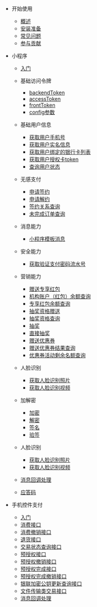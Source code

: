<!-- docs/_sidebar.md -->

* 开始使用
  * [概述](/ "概述 - 云闪付小程序开发SDK | UnionPay")
  * [安装准备](/started/install.md "安装准备 - 云闪付小程序开发SDK | UnionPay")
  * [常见问题](/started/question.md "常见问题 - 云闪付小程序开发SDK | UnionPay")
  * [参与贡献](/started/donate.md "参与贡献 - 云闪付小程序开发SDK | UnionPay")

* 小程序
  * [入门](/mini-program/started.md "小程序入门 - 云闪付小程序开发SDK | UnionPay")
  * 基础访问令牌
    * [backendToken](/mini-program/base/backendToken.md "获取backendToken - 云闪付小程序开发SDK | UnionPay")
    * [accessToken](/mini-program/base/accessToken.md "获取accessToken - 云闪付小程序开发SDK | UnionPay")
    * [frontToken](/mini-program/base/frontToken.md "获取frontToken - 云闪付小程序开发SDK | UnionPay")
    * [config参数](/mini-program/base/config.md "获取config参数 - 云闪付小程序开发SDK | UnionPay")
  * 基础用户信息
    * [获取用户手机号](/mini-program/user/mobile.md "获取用户手机号 - 云闪付小程序开发SDK | UnionPay")
    * [获取用户实名信息](/mini-program/user/auth.md "获取用户实名信息 - 云闪付小程序开发SDK | UnionPay")
    * [获取用户绑定的银行卡列表](/mini-program/user/card.md "获取用户绑定的银行卡列表（仅限银行小程序使用） - 云闪付小程序开发SDK | UnionPay")
    * [获取用户授权卡token](/mini-program/user/cardToken.md "获取用户授权卡token - 云闪付小程序开发SDK | UnionPay")
    * [查询用户状态](/mini-program/user/userStatus.md "获取查询用户状态 - 云闪付小程序开发SDK | UnionPay")

  * 无感支付
    * [申请签约](/mini-program/contract/apply.md "申请签约 - 云闪付小程序开发SDK | UnionPay")
    * [申请解约](/mini-program/contract/relieve.md "申请解约 - 云闪付小程序开发SDK | UnionPay")
    * [签约关系查询](/mini-program/contract/signStatus.md "签约关系查询 - 云闪付小程序开发SDK | UnionPay")
    * [未完成订单查询](/mini-program/contract/unFinishedOrder.md "未完成订单查询 - 云闪付小程序开发SDK | UnionPay")
  * 消息能力
    * [小程序模板消息](/mini-program/message/send.md "小程序模板消息 - 云闪付小程序开发SDK | UnionPay")
  * 安全能力
    * [获取验证支付密码流水号](/mini-program/secure/verifyPwd.md "获取验证支付密码流水号 - 云闪付小程序开发SDK | UnionPay")
  * 营销能力
    * [赠送专享红包](/mini-program/redpack/given.md "赠送专享红包 - 云闪付小程序开发SDK | UnionPay")
    * [机构账户（红包）余额查询](/mini-program/redpack/orgQuery.md "机构账户（红包）余额查询 - 云闪付小程序开发SDK | UnionPay")
    * [专享红包余额查询](/mini-program/redpack/excQuery.md "专享红包余额查询 - 云闪付小程序开发SDK | UnionPay")
    * [抽奖资格赠送](/mini-program/qual/given.md "抽奖资格赠送 - 云闪付小程序开发SDK | UnionPay")
    * [抽奖资格查询](/mini-program/qual/query.md "抽奖资格查询 - 云闪付小程序开发SDK | UnionPay")
    * [抽奖](/mini-program/qual/lotto.md "抽奖 - 云闪付小程序开发SDK | UnionPay")
    * [直接抽奖](/mini-program/qual/directLotto.md "直接抽奖 - 云闪付小程序开发SDK | UnionPay")
    * [赠送优惠券](/mini-program/coupon/given.md "赠送优惠券 - 云闪付小程序开发SDK | UnionPay")
    * [赠送优惠券结果查询](/mini-program/coupon/query.md "赠送优惠券结果查询 - 云闪付小程序开发SDK | UnionPay")
    * [优惠券活动剩余名额查询](/mini-program/coupon/quota.md "优惠券活动剩余名额查询 - 云闪付小程序开发SDK | UnionPay")
  * 人脸识别
    * [获取人脸识别照片](/mini-program/face/image.md "获取人脸识别照片 - 云闪付小程序开发SDK | UnionPay")
    * [获取人脸识别视频](/mini-program/face/video.md "获取人脸识别视频 - 云闪付小程序开发SDK | UnionPay")
  * 加解密
    * [加密](/mini-program/crypto/encrypt.md "加密 - 云闪付小程序开发SDK | UnionPay")
    * [解密](/mini-program/crypto/decrypt.md "解密 - 云闪付小程序开发SDK | UnionPay")
    * [签名](/mini-program/crypto/sign.md "签名 - 云闪付小程序开发SDK | UnionPay")
    * [验签](/mini-program/crypto/verify.md "验签 - 云闪付小程序开发SDK | UnionPay")
  * 人脸识别
    * [获取人脸识别照片](/mini-program/face/image.md "获取人脸识别照片 - 云闪付小程序开发SDK | UnionPay")
    * [获取人脸识别视频](/mini-program/face/video.md "获取人脸识别视频 - 云闪付小程序开发SDK | UnionPay")
  * [消息回调处理](/payment/notify/unit.md "消息回调处理 - 云闪付小程序开发SDK | UnionPay")
  * [应答码](/mini-program/responseCode.md "应答码 - 云闪付小程序开发SDK | UnionPay")


* 手机控件支付
  * [入门](/payment/started.md "手机控件支付入门 - 云闪付小程序开发SDK | UnionPay")
  * [消费接口](/payment/order/pay.md "消费接口 - 云闪付小程序开发SDK | UnionPay")
  * [消费撤销接口](/payment/order/cancel.md "消费撤销接口 - 云闪付小程序开发SDK | UnionPay")
  * [退货接口](/payment/order/refund.md "退货接口 - 云闪付小程序开发SDK | UnionPay")
  * [交易状态查询接口](/payment/order/query.md "交易状态查询接口 - 云闪付小程序开发SDK | UnionPay")
  * [预授权接口](/payment/preorder/pay.md "预授权接口 - 云闪付小程序开发SDK | UnionPay")
  * [预授权撤销接口](/payment/preorder/cancel.md "预授权撤销接口 - 云闪付小程序开发SDK | UnionPay")
  * [预授权完成接口](/payment/preorder/finish.md "预授权完成接口 - 云闪付小程序开发SDK | UnionPay")
  * [预授权完成撤销接口](/payment/preorder/refund.md "预授权完成撤销接口 - 云闪付小程序开发SDK | UnionPay")
  * [银联加密公钥更新查询接口](/payment/file/updatePublicKey.md "银联加密公钥更新查询接口 - 云闪付小程序开发SDK | UnionPay")
  * [文件传输类交易接口](/payment/file/download.md "文件传输类交易接口 - 云闪付小程序开发SDK | UnionPay")
  * [消息回调处理](/payment/notify/unit.md "消息回调处理 - 云闪付小程序开发SDK | UnionPay")
